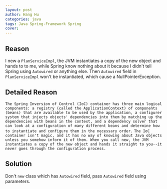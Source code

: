 ```yaml
---
layout: post
author: Hang Hu
categories: java
tags: Java Spring-Framework Spring 
cover: 
---
```


## Reason

I new a `PlanServiceImpl`, the JVM instantiates a copy of the new object and hands to to me, while Spring know nothing about it because I didn't tell Spring using `Autowired` or anything else. Then `Autowired` field in `PlanServiceImpl` won't be instantiated, which cause a NullPointerException.
## Detailed Reason

`
The Spring Inversion of Control (IoC) container has three main logical components: a registry (called the ApplicationContext) of components (beans) that are available to be used by the application, a configurer system that injects objects' dependencies into them by matching up the dependencies with beans in the context, and a dependency solver that can look at a configuration of many different beans and determine how to instantiate and configure them in the necessary order.
`
`
The IoC container isn't magic, and it has no way of knowing about Java objects unless you somehow inform it of them. When you call new, the JVM instantiates a copy of the new object and hands it straight to you--it never goes through the configuration process. 
`
## Solution

Don't `new` class which has `Autowired` field, pass `Autowired` field using parameters.
